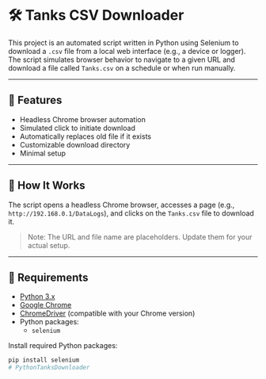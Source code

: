 # 🛠 Tanks CSV Downloader

This project is an automated script written in Python using Selenium to download a `.csv` file from a local web interface (e.g., a device or logger). The script simulates browser behavior to navigate to a given URL and download a file called `Tanks.csv` on a schedule or when run manually.

---

## 📌 Features

- Headless Chrome browser automation
- Simulated click to initiate download
- Automatically replaces old file if it exists
- Customizable download directory
- Minimal setup

---

## 🚀 How It Works

The script opens a headless Chrome browser, accesses a page (e.g., `http://192.168.0.1/DataLogs`), and clicks on the `Tanks.csv` file to download it.

> Note: The URL and file name are placeholders. Update them for your actual setup.

---

## 🧰 Requirements

- [Python 3.x](https://www.python.org/downloads/)
- [Google Chrome](https://www.google.com/chrome/)
- [ChromeDriver](https://sites.google.com/chromium.org/driver/) (compatible with your Chrome version)
- Python packages:
  - `selenium`

Install required Python packages:
```bash
pip install selenium
#   P y t h o n T a n k s D o w n l o a d e r  
 